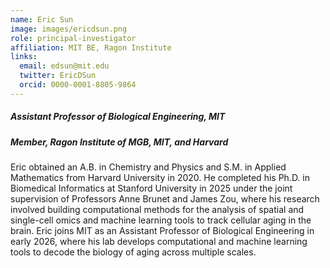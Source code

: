 ```yaml
---
name: Eric Sun
image: images/ericdsun.png
role: principal-investigator
affiliation: MIT BE, Ragon Institute
links:
  email: edsun@mit.edu
  twitter: EricDSun
  orcid: 0000-0001-8805-9864
---
```

##### Assistant Professor of Biological Engineering, MIT

##### Member, Ragon Institute of MGB, MIT, and Harvard


Eric obtained an A.B. in Chemistry and Physics and S.M. in Applied Mathematics from Harvard University in 2020. He completed his Ph.D. in Biomedical Informatics at Stanford University in 2025 under the joint supervision of Professors Anne Brunet and James Zou, where his research involved building computational methods for the analysis of spatial and single-cell omics and machine learning tools to track cellular aging in the brain. Eric joins MIT as an Assistant Professor of Biological Engineering in early 2026, where his lab develops computational and machine learning tools to decode the biology of aging across multiple scales.
